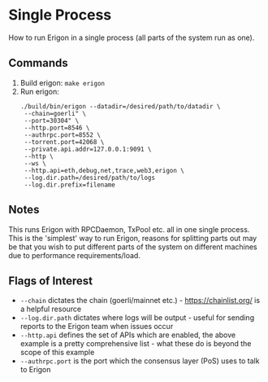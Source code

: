 # Single Process

How to run Erigon in a single process (all parts of the system run as one).

## Commands

1. Build erigon: `make erigon`
2. Run erigon:
    ``` 
    ./build/bin/erigon --datadir=/desired/path/to/datadir \
     --chain=goerli" \
     --port=30304" \
     --http.port=8546 \
     --authrpc.port=8552 \
     --torrent.port=42068 \
     --private.api.addr=127.0.0.1:9091 \
     --http \
     --ws \
     --http.api=eth,debug,net,trace,web3,erigon \
     --log.dir.path=/desired/path/to/logs
     --log.dir.prefix=filename
     ```

## Notes

This runs Erigon with RPCDaemon, TxPool etc. all in one single process. This is the 'simplest' way to run Erigon, reasons for splitting parts out may be that you wish to put different parts of the system on different machines due to performance requirements/load.

## Flags of Interest

- `--chain` dictates the chain (goerli/mainnet etc.) - https://chainlist.org/ is a helpful resource
- `--log.dir.path` dictates where logs will be output - useful for sending reports to the Erigon team when issues occur
- `--http.api` defines the set of APIs which are enabled, the above example is a pretty comprehensive list - what these do is beyond the scope of this example
- `--authrpc.port` is the port which the consensus layer (PoS) uses to talk to Erigon
